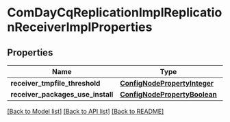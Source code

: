 # ComDayCqReplicationImplReplicationReceiverImplProperties

## Properties
Name | Type | Description | Notes
------------ | ------------- | ------------- | -------------
**receiver_tmpfile_threshold** | [**ConfigNodePropertyInteger**](ConfigNodePropertyInteger.md) |  | [optional] 
**receiver_packages_use_install** | [**ConfigNodePropertyBoolean**](ConfigNodePropertyBoolean.md) |  | [optional] 

[[Back to Model list]](../README.md#documentation-for-models) [[Back to API list]](../README.md#documentation-for-api-endpoints) [[Back to README]](../README.md)


